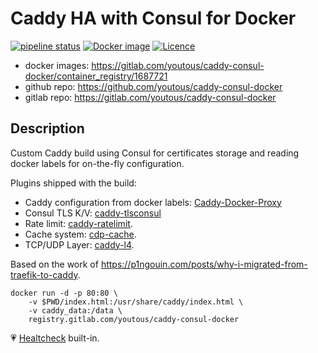# Caddy HA with Consul for Docker

[![pipeline status](https://gitlab.com/youtous/caddy-consul-docker/badges/master/pipeline.svg)](https://gitlab.com/youtous/caddy-consul-docker/-/commits/master) 
[![Docker image](https://img.shields.io/badge/image-registry.gitlab.com%2Fyoutous%2Fcaddy--consul--docker-e4f0fb?logo=docker)](https://gitlab.com/youtous/caddy-consul-docker/container_registry/1687721) 
[![Licence](https://img.shields.io/github/license/youtous/caddy-consul-docker)](https://github.com/youtous/caddy-consul-docker/blob/master/LICENSE)

- docker images: https://gitlab.com/youtous/caddy-consul-docker/container_registry/1687721
- github repo: https://github.com/youtous/caddy-consul-docker
- gitlab repo: https://gitlab.com/youtous/caddy-consul-docker

## Description

Custom Caddy build using Consul for certificates storage and reading docker labels for on-the-fly configuration.

Plugins shipped with the build:
 - Caddy configuration from docker labels: [Caddy-Docker-Proxy](https://github.com/lucaslorentz/caddy-docker-proxy/)
 - Consul TLS K/V: [caddy-tlsconsul](https://github.com/pteich/caddy-tlsconsul)
 - Rate limit: [caddy-ratelimit](https://github.com/hundertzehn/caddy-ratelimit).
 - Cache system: [cdp-cache](https://github.com/sillygod/cdp-cache).
 - TCP/UDP Layer: [caddy-l4](https://github.com/mholt/caddy-l4).

Based on the work of https://p1ngouin.com/posts/why-i-migrated-from-traefik-to-caddy.

```
docker run -d -p 80:80 \
    -v $PWD/index.html:/usr/share/caddy/index.html \
    -v caddy_data:/data \
    registry.gitlab.com/youtous/caddy-consul-docker
```

:heartpulse: [Healtcheck](https://docs.docker.com/engine/reference/builder/#healthcheck) built-in.